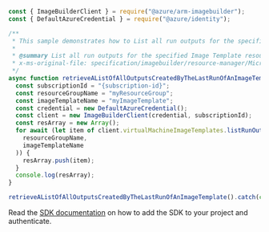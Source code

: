 ```javascript
const { ImageBuilderClient } = require("@azure/arm-imagebuilder");
const { DefaultAzureCredential } = require("@azure/identity");

/**
 * This sample demonstrates how to List all run outputs for the specified Image Template resource
 *
 * @summary List all run outputs for the specified Image Template resource
 * x-ms-original-file: specification/imagebuilder/resource-manager/Microsoft.VirtualMachineImages/stable/2021-10-01/examples/ListRunOutputs.json
 */
async function retrieveAListOfAllOutputsCreatedByTheLastRunOfAnImageTemplate() {
  const subscriptionId = "{subscription-id}";
  const resourceGroupName = "myResourceGroup";
  const imageTemplateName = "myImageTemplate";
  const credential = new DefaultAzureCredential();
  const client = new ImageBuilderClient(credential, subscriptionId);
  const resArray = new Array();
  for await (let item of client.virtualMachineImageTemplates.listRunOutputs(
    resourceGroupName,
    imageTemplateName
  )) {
    resArray.push(item);
  }
  console.log(resArray);
}

retrieveAListOfAllOutputsCreatedByTheLastRunOfAnImageTemplate().catch(console.error);
```

Read the [SDK documentation](https://github.com/Azure/azure-sdk-for-js/blob/%40azure%2Farm-imagebuilder_1.0.2/sdk/imagebuilder/arm-imagebuilder/README.md) on how to add the SDK to your project and authenticate.
